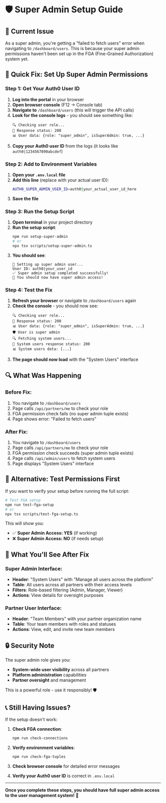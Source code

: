 # 🛡️ **Super Admin Setup Guide**

## 🚨 **Current Issue**

As a super admin, you're getting a "failed to fetch users" error when navigating to `/dashboard/users`. This is because your super admin permissions haven't been set up in the FGA (Fine-Grained Authorization) system yet.

## 🔧 **Quick Fix: Set Up Super Admin Permissions**

### **Step 1: Get Your Auth0 User ID**

1. **Log into the portal** in your browser
2. **Open browser console** (F12 → Console tab)
3. **Navigate to** `/dashboard/users` (this will trigger the API calls)
4. **Look for the console logs** - you should see something like:
   ```
   🔍 Checking user role...
   📡 Response status: 200
   📊 User data: {role: "super_admin", isSuperAdmin: true, ...}
   ```
5. **Copy your Auth0 user ID** from the logs (it looks like `auth0|1234567890abcdef`)

### **Step 2: Add to Environment Variables**

1. **Open your `.env.local` file**
2. **Add this line** (replace with your actual user ID):
   ```bash
   AUTH0_SUPER_ADMIN_USER_ID=auth0|your_actual_user_id_here
   ```
3. **Save the file**

### **Step 3: Run the Setup Script**

1. **Open terminal** in your project directory
2. **Run the setup script**:
   ```bash
   npm run setup-super-admin
   # or
   npx tsx scripts/setup-super-admin.ts
   ```
3. **You should see**:
   ```
   🔧 Setting up super admin user...
   User ID: auth0|your_user_id
   ✅ Super admin setup completed successfully!
   🎉 You should now have super admin access!
   ```

### **Step 4: Test the Fix**

1. **Refresh your browser** or navigate to `/dashboard/users` again
2. **Check the console** - you should now see:
   ```
   🔍 Checking user role...
   📡 Response status: 200
   📊 User data: {role: "super_admin", isSuperAdmin: true, ...}
   🛡️ User is super admin
   🔍 Fetching system users...
   📡 System users response status: 200
   📊 System users data: [...]
   ```
3. **The page should now load** with the "System Users" interface

## 🔍 **What Was Happening**

### **Before Fix:**
1. You navigate to `/dashboard/users`
2. Page calls `/api/partners/me` to check your role
3. FGA permission check fails (no super admin tuple exists)
4. Page shows error: "Failed to fetch users"

### **After Fix:**
1. You navigate to `/dashboard/users`
2. Page calls `/api/partners/me` to check your role
3. FGA permission check succeeds (super admin tuple exists)
4. Page calls `/api/admin/users` to fetch system users
5. Page displays "System Users" interface

## 🧪 **Alternative: Test Permissions First**

If you want to verify your setup before running the full script:

```bash
# Test FGA setup
npm run test-fga-setup
# or
npx tsx scripts/test-fga-setup.ts
```

This will show you:
- ✅ **Super Admin Access: YES** (if working)
- ❌ **Super Admin Access: NO** (if needs setup)

## 🚀 **What You'll See After Fix**

### **Super Admin Interface:**
- **Header**: "System Users" with "Manage all users across the platform"
- **Table**: All users across all partners with their access levels
- **Filters**: Role-based filtering (Admin, Manager, Viewer)
- **Actions**: View details for oversight purposes

### **Partner User Interface:**
- **Header**: "Team Members" with your partner organization name
- **Table**: Your team members with roles and statuses
- **Actions**: View, edit, and invite new team members

## 🔒 **Security Note**

The super admin role gives you:
- **System-wide user visibility** across all partners
- **Platform administration** capabilities
- **Partner oversight** and management

This is a powerful role - use it responsibly! 🛡️

## 📞 **Still Having Issues?**

If the setup doesn't work:

1. **Check FGA connection**:
   ```bash
   npm run check-connections
   ```

2. **Verify environment variables**:
   ```bash
   npm run check-fga-tuples
   ```

3. **Check browser console** for detailed error messages

4. **Verify your Auth0 user ID** is correct in `.env.local`

---

**Once you complete these steps, you should have full super admin access to the user management system!** 🎉
